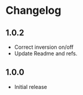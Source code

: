 # Changelog

## 1.0.2

- Correct inversion on/off
- Update Readme and refs.

## 1.0.0

- Initial release
